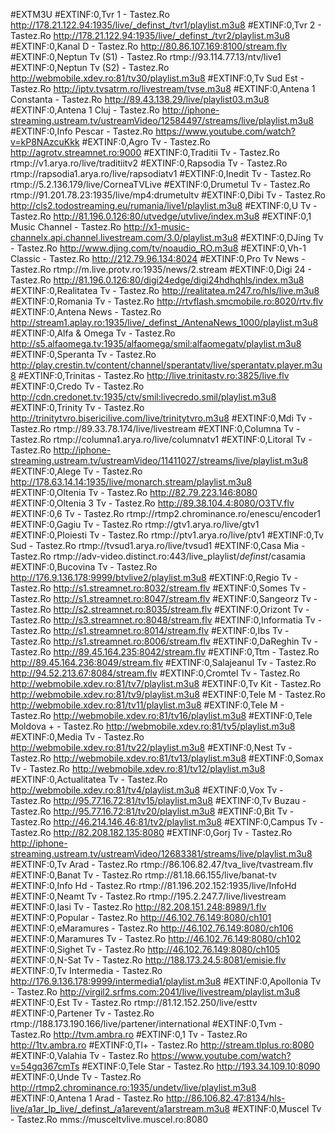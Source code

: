 #EXTM3U
#EXTINF:0,Tvr 1 - Tastez.Ro
http://178.21.122.94:1935/live/_definst_/tvr1/playlist.m3u8
#EXTINF:0,Tvr 2 - Tastez.Ro
http://178.21.122.94:1935/live/_definst_/tvr2/playlist.m3u8
#EXTINF:0,Kanal D - Tastez.Ro
http://80.86.107.169:8100/stream.flv
#EXTINF:0,Neptun Tv (S1) - Tastez.Ro
rtmp://93.114.77.13/ntv/live1
#EXTINF:0,Neptun Tv (S2) - Tastez.Ro
http://webmobile.xdev.ro:81/tv30/playlist.m3u8
#EXTINF:0,Tv Sud Est - Tastez.Ro
http://iptv.tvsatrm.ro/livestream/tvse.m3u8
#EXTINF:0,Antena 1 Constanta - Tastez.Ro
http://89.43.138.29/live/playlist03.m3u8
#EXTINF:0,Antena 1 Cluj - Tastez.Ro
http://iphone-streaming.ustream.tv/ustreamVideo/12584497/streams/live/playlist.m3u8
#EXTINF:0,Info Pescar - Tastez.Ro
https://www.youtube.com/watch?v=kP8NAzcuKkk
#EXTINF:0,Agro Tv - Tastez.Ro
http://agrotv.streamnet.ro:9000
#EXTINF:0,Traditii Tv - Tastez.Ro
rtmp://v1.arya.ro/live/traditiitv2
#EXTINF:0,Rapsodia Tv - Tastez.Ro
rtmp://rapsodia1.arya.ro/live/rapsodiatv1
#EXTINF:0,Inedit Tv - Tastez.Ro
rtmp://5.2.136.179/live/CorneaTVLive
#EXTINF:0,Drumetul Tv - Tastez.Ro
rtmp://91.201.78.23:1935/live/mp4:drumetultv
#EXTINF:0,Dibi Tv - Tastez.Ro
http://cls2.todostreaming.eu/rumania/live1/playlist.m3u8
#EXTINF:0,U Tv - Tastez.Ro
http://81.196.0.126:80/utvedge/utvlive/index.m3u8
#EXTINF:0,1 Music Channel - Tastez.Ro
http://x1-music-channelx.api.channel.livestream.com/3.0/playlist.m3u8
#EXTINF:0,DJing Tv - Tastez.Ro
http://www.djing.com/tv/noaudio_RO.m3u8
#EXTINF:0,Vh-1 Classic - Tastez.Ro
http://212.79.96.134:8024
#EXTINF:0,Pro Tv News - Tastez.Ro
rtmp://m.live.protv.ro:1935/news/2.stream
#EXTINF:0,Digi 24 - Tastez.Ro
http://81.196.0.126:80/digi24edge/digi24hdhqhls/index.m3u8
#EXTINF:0,Realitatea Tv - Tastez.Ro
http://realitatea.m247.ro/hls/live.m3u8
#EXTINF:0,Romania Tv - Tastez.Ro
http://rtvflash.smcmobile.ro:8020/rtv.flv
#EXTINF:0,Antena News - Tastez.Ro
http://stream1.aplay.ro:1935/live/_definst_/AntenaNews_1000/playlist.m3u8
#EXTINF:0,Alfa & Omega Tv - Tastez.Ro
http://s5.alfaomega.tv:1935/alfaomega/smil:alfaomegatv/playlist.m3u8
#EXTINF:0,Speranta Tv - Tastez.Ro
http://play.crestin.tv/content/channel/sperantatv/live/sperantatv.player.m3u8
#EXTINF:0,Trinitas - Tastez.Ro
http://live.trinitastv.ro:3825/live.flv
#EXTINF:0,Credo Tv - Tastez.Ro
http://cdn.credonet.tv:1935/ctv/smil:livecredo.smil/playlist.m3u8
#EXTINF:0,Trinity Tv - Tastez.Ro
http://trinitytvro.bisericilive.com/live/trinitytvro.m3u8
#EXTINF:0,Mdi Tv - Tastez.Ro
rtmp://89.33.78.174/live/livestream
#EXTINF:0,Columna Tv - Tastez.Ro
rtmp://columna1.arya.ro/live/columnatv1
#EXTINF:0,Litoral Tv - Tastez.Ro
http://iphone-streaming.ustream.tv/ustreamVideo/11411027/streams/live/playlist.m3u8
#EXTINF:0,Alege Tv - Tastez.Ro
http://178.63.14.14:1935/live/monarch.stream/playlist.m3u8
#EXTINF:0,Oltenia Tv - Tastez.Ro
http://82.79.223.146:8080
#EXTINF:0,Oltenia 3 Tv - Tastez.Ro
http://89.38.104.4:8080/O3TV.flv
#EXTINF:0,6 Tv - Tastez.Ro
rtmp://rtmp2.chrominance.ro/enescu/encoder1
#EXTINF:0,Gagiu Tv - Tastez.Ro
rtmp://gtv1.arya.ro/live/gtv1
#EXTINF:0,Ploiesti Tv - Tastez.Ro
rtmp://ptv1.arya.ro/live/ptv1
#EXTINF:0,Tv Sud - Tastez.Ro
rtmp://tvsud1.arya.ro/live/tvsud1
#EXTINF:0,Casa Mia - Tastez.Ro
rtmp://adv-video.distinct.ro:443/live_playlist/_definst_/casamia
#EXTINF:0,Bucovina Tv - Tastez.Ro
http://176.9.136.178:9999/btvlive2/playlist.m3u8
#EXTINF:0,Regio Tv - Tastez.Ro
http://s1.streamnet.ro:8032/stream.flv
#EXTINF:0,Somes Tv - Tastez.Ro
http://s1.streamnet.ro:8047/stream.flv
#EXTINF:0,Sangeorz Tv - Tastez.Ro
http://s2.streamnet.ro:8035/stream.flv
#EXTINF:0,Orizont Tv - Tastez.Ro
http://s3.streamnet.ro:8048/stream.flv
#EXTINF:0,Informatia Tv - Tastez.Ro
http://s1.streamnet.ro:8014/stream.flv
#EXTINF:0,Ibs Tv - Tastez.Ro
http://s1.streamnet.ro:8006/stream.flv
#EXTINF:0,DaReghin Tv - Tastez.Ro
http://89.45.164.235:8042/stream.flv
#EXTINF:0,Ttm - Tastez.Ro
http://89.45.164.236:8049/stream.flv
#EXTINF:0,Salajeanul Tv - Tastez.Ro
http://94.52.213.67:8084/stream.flv
#EXTINF:0,Cromtel Tv - Tastez.Ro
http://webmobile.xdev.ro:81/tv7/playlist.m3u8
#EXTINF:0,Tv Kit - Tastez.Ro
http://webmobile.xdev.ro:81/tv9/playlist.m3u8
#EXTINF:0,Tele M - Tastez.Ro
http://webmobile.xdev.ro:81/tv11/playlist.m3u8
#EXTINF:0,Tele M - Tastez.Ro
http://webmobile.xdev.ro:81/tv16/playlist.m3u8
#EXTINF:0,Tele Moldova + - Tastez.Ro
http://webmobile.xdev.ro:81/tv5/playlist.m3u8
#EXTINF:0,Media Tv - Tastez.Ro
http://webmobile.xdev.ro:81/tv22/playlist.m3u8
#EXTINF:0,Nest Tv - Tastez.Ro
http://webmobile.xdev.ro:81/tv13/playlist.m3u8
#EXTINF:0,Somax Tv - Tastez.Ro
http://webmobile.xdev.ro:81/tv12/playlist.m3u8
#EXTINF:0,Actualitatea Tv - Tastez.Ro
http://webmobile.xdev.ro:81/tv4/playlist.m3u8
#EXTINF:0,Vox Tv - Tastez.Ro
http://95.77.16.72:81/tv15/playlist.m3u8
#EXTINF:0,Tv Buzau - Tastez.Ro
http://95.77.16.72:81/tv20/playlist.m3u8
#EXTINF:0,Bit Tv - Tastez.Ro
http://46.214.146.46:81/tv2/playlist.m3u8
#EXTINF:0,Campus Tv - Tastez.Ro
http://82.208.182.135:8080
#EXTINF:0,Gorj Tv - Tastez.Ro
http://iphone-streaming.ustream.tv/ustreamVideo/12683381/streams/live/playlist.m3u8
#EXTINF:0,Tv Arad - Tastez.Ro
rtmp://86.106.82.47/tva_live/tvastream.flv
#EXTINF:0,Banat Tv - Tastez.Ro
rtmp://81.18.66.155/live/banat-tv
#EXTINF:0,Info Hd - Tastez.Ro
rtmp://81.196.202.152:1935/live/InfoHd
#EXTINF:0,Neamt Tv - Tastez.Ro
rtmp://195.2.247.7/live/livestream
#EXTINF:0,Iasi Tv - Tastez.Ro
http://82.208.151.248:8989/1.flv
#EXTINF:0,Popular - Tastez.Ro
http://46.102.76.149:8080/ch101
#EXTINF:0,eMaramures - Tastez.Ro
http://46.102.76.149:8080/ch106
#EXTINF:0,Maramures Tv - Tastez.Ro
http://46.102.76.149:8080/ch102
#EXTINF:0,Sighet Tv - Tastez.Ro
http://46.102.76.149:8080/ch105
#EXTINF:0,N-Sat Tv - Tastez.Ro
http://188.173.24.5:8081/emisie.flv
#EXTINF:0,Tv Intermedia - Tastez.Ro
http://176.9.136.178:9999/intermedia1/playlist.m3u8
#EXTINF:0,Apollonia Tv - Tastez.Ro
http://virgil2.srfms.com:2041/live/livestream/playlist.m3u8
#EXTINF:0,Est Tv - Tastez.Ro
rtmp://81.12.152.250/live/esttv
#EXTINF:0,Partener Tv - Tastez.Ro
rtmp://188.173.190.166/live/partener/international
#EXTINF:0,Tvm - Tastez.Ro
http://tvm.ambra.ro
#EXTINF:0,1 Tv - Tastez.Ro
http://1tv.ambra.ro
#EXTINF:0,Tl+ - Tastez.Ro
http://stream.tlplus.ro:8080
#EXTINF:0,Valahia Tv - Tastez.Ro
https://www.youtube.com/watch?v=54gq367cmTs
#EXTINF:0,Tele Star - Tastez.Ro
http://193.34.109.10:8090
#EXTINF:0,Unde Tv - Tastez.Ro
http://rtmp2.chrominance.ro:1935/undetv/live/playlist.m3u8
#EXTINF:0,Antena 1 Arad - Tastez.Ro
http://86.106.82.47:8134/hls-live/a1ar_lp_live/_definst_/a1arevent/a1arstream.m3u8
#EXTINF:0,Muscel Tv - Tastez.Ro
mms://musceltvlive.muscel.ro:8080
